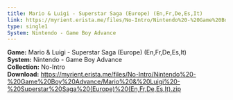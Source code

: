 ```yaml
---
title: Mario & Luigi - Superstar Saga (Europe) (En,Fr,De,Es,It)
link: https://myrient.erista.me/files/No-Intro/Nintendo%20-%20Game%20Boy%20Advance/Mario%20&%20Luigi%20-%20Superstar%20Saga%20(Europe)%20(En,Fr,De,Es,It).zip
type: single1
System: Nintendo - Game Boy Advance
---
```

<b>Game:</b> Mario & Luigi - Superstar Saga (Europe) (En,Fr,De,Es,It)<br>
<b>System:</b> Nintendo - Game Boy Advance<br>
<b>Collection:</b> No-Intro<br>
<b>Download:</b> https://myrient.erista.me/files/No-Intro/Nintendo%20-%20Game%20Boy%20Advance/Mario%20&%20Luigi%20-%20Superstar%20Saga%20(Europe)%20(En,Fr,De,Es,It).zip